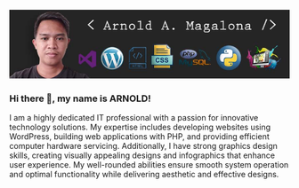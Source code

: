 ![Design and Development](https://github.com/Arnold-Mags/Arnold-Mags/blob/main/AR2.jpg)

### Hi there 👋, my name is ARNOLD!

I am a highly dedicated IT professional with a passion for innovative technology solutions. My expertise includes developing websites using WordPress, building web applications with PHP, and providing efficient computer hardware servicing. Additionally, I have strong graphics design skills, creating visually appealing designs and infographics that enhance user experience. My well-rounded abilities ensure smooth system operation and optimal functionality while delivering aesthetic and effective designs.

